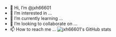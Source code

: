 - 👋 Hi, I’m @jxh66601
- 👀 I’m interested in ...
- 🌱 I’m currently learning ...
- 💞️ I’m looking to collaborate on ...
- 📫 How to reach me ...
![jxh66601's GitHub stats](https://github-readme-stats.vercel.app/api?username=anuraghazra&count_private=true)
<!---
jxh66601/jxh66601 is a ✨ special ✨ repository because its `README.md` (this file) appears on your GitHub profile.
You can click the Preview link to take a look at your changes.
--->

